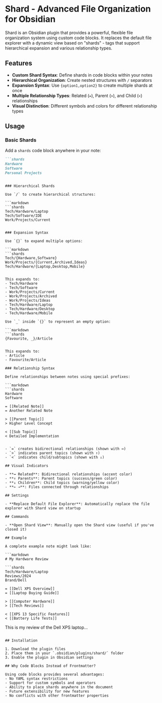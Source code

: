 # Shard - Advanced File Organization for Obsidian

Shard is an Obsidian plugin that provides a powerful, flexible file organization system using custom code blocks. It replaces the default file explorer with a dynamic view based on "shards" - tags that support hierarchical expansion and various relationship types.

## Features

- **Custom Shard Syntax**: Define shards in code blocks within your notes
- **Hierarchical Organization**: Create nested structures with `/` separators
- **Expansion Syntax**: Use `{option1,option2}` to create multiple shards at once
- **Multiple Relationship Types**: Related (`=`), Parent (`>`), and Child (`<`) relationships
- **Visual Distinction**: Different symbols and colors for different relationship types

## Usage

### Basic Shards

Add a `shards` code block anywhere in your note:

```markdown
```shards
Hardware
Software
Personal Projects
```
```

### Hierarchical Shards

Use `/` to create hierarchical structures:

```markdown
```shards
Tech/Hardware/Laptop
Tech/Software/IDE
Work/Projects/Current
```
```

### Expansion Syntax

Use `{}` to expand multiple options:

```markdown
```shards
Tech/{Hardware,Software}
Work/Projects/{Current,Archived,Ideas}
Tech/Hardware/{Laptop,Desktop,Mobile}
```
```

This expands to:
- Tech/Hardware
- Tech/Software
- Work/Projects/Current
- Work/Projects/Archived
- Work/Projects/Ideas
- Tech/Hardware/Laptop
- Tech/Hardware/Desktop
- Tech/Hardware/Mobile

Use `_` inside `{}` to represent an empty option:

```markdown
```shards
{Favourite, _}/Article
```
```

This expands to:
- Article
- Favourite/Article

### Relationship Syntax

Define relationships between notes using special prefixes:

```markdown
```shards
Hardware
Software

= [[Related Note]]
= Another Related Note

> [[Parent Topic]]
> Higher Level Concept

< [[Sub Topic]]
< Detailed Implementation
```
```

- `=` creates bidirectional relationships (shown with ↔)
- `>` indicates parent topics (shown with ↑)
- `<` indicates child/subtopics (shown with ↓)

## Visual Indicators

- **↔ Related**: Bidirectional relationships (accent color)
- **↑ Parents**: Parent topics (success/green color)
- **↓ Children**: Child topics (warning/yellow color)
- **← →**: Files connected through relationships

## Settings

- **Replace Default File Explorer**: Automatically replace the file explorer with Shard view on startup

## Commands

- **Open Shard View**: Manually open the Shard view (useful if you've closed it)

## Example

A complete example note might look like:

```markdown
# My Hardware Review

```shards
Tech/Hardware/Laptop
Reviews/2024
Brand/Dell

= [[Dell XPS Overview]]
= [[Laptop Buying Guide]]

> [[Computer Hardware]]
> [[Tech Reviews]]

< [[XPS 13 Specific Features]]
< [[Battery Life Tests]]
```

This is my review of the Dell XPS laptop...
```

## Installation

1. Download the plugin files
2. Place them in your `.obsidian/plugins/shard/` folder
3. Enable the plugin in Obsidian settings

## Why Code Blocks Instead of Frontmatter?

Using code blocks provides several advantages:
- No YAML syntax restrictions
- Support for custom symbols and operators
- Ability to place shards anywhere in the document
- Future extensibility for new features
- No conflicts with other frontmatter properties
